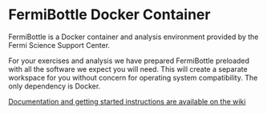 # FermiBottle Docker Container

FermiBottle is a Docker container and analysis environment provided by the Fermi Science Support Center. 

For your exercises and analysis we have prepared FermiBottle preloaded with all the software we expect you will need. This will create a separate workspace for you without concern for operating system compatibility. The only dependency is Docker.

[Documentation and getting started instructions are available on the wiki](https://github.com/FermiSummerSchool/FermiBottle/wiki)
